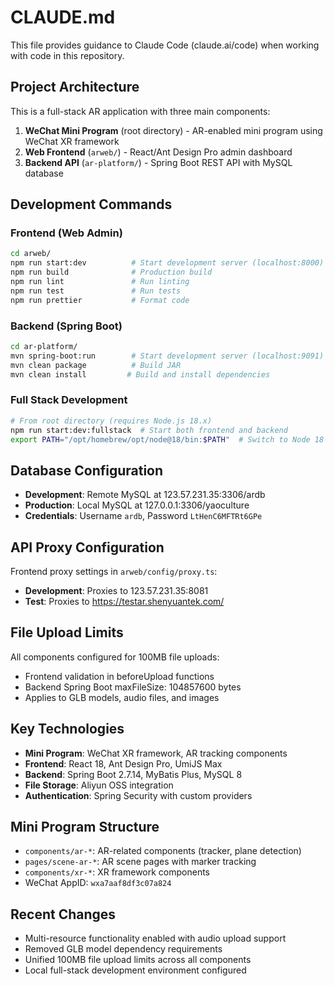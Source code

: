 # CLAUDE.md

This file provides guidance to Claude Code (claude.ai/code) when working with code in this repository.

## Project Architecture

This is a full-stack AR application with three main components:

1. **WeChat Mini Program** (root directory) - AR-enabled mini program using WeChat XR framework
2. **Web Frontend** (`arweb/`) - React/Ant Design Pro admin dashboard 
3. **Backend API** (`ar-platform/`) - Spring Boot REST API with MySQL database

## Development Commands

### Frontend (Web Admin)
```bash
cd arweb/
npm run start:dev          # Start development server (localhost:8000)
npm run build              # Production build
npm run lint               # Run linting
npm run test               # Run tests
npm run prettier           # Format code
```

### Backend (Spring Boot)
```bash
cd ar-platform/
mvn spring-boot:run        # Start development server (localhost:9091)
mvn clean package          # Build JAR
mvn clean install         # Build and install dependencies
```

### Full Stack Development
```bash
# From root directory (requires Node.js 18.x)
npm run start:dev:fullstack  # Start both frontend and backend
export PATH="/opt/homebrew/opt/node@18/bin:$PATH"  # Switch to Node 18 on macOS
```

## Database Configuration

- **Development**: Remote MySQL at 123.57.231.35:3306/ardb
- **Production**: Local MySQL at 127.0.0.1:3306/yaoculture
- **Credentials**: Username `ardb`, Password `LtHenC6MFTRt6GPe`

## API Proxy Configuration

Frontend proxy settings in `arweb/config/proxy.ts`:
- **Development**: Proxies to 123.57.231.35:8081
- **Test**: Proxies to https://testar.shenyuantek.com/

## File Upload Limits

All components configured for 100MB file uploads:
- Frontend validation in beforeUpload functions
- Backend Spring Boot maxFileSize: 104857600 bytes
- Applies to GLB models, audio files, and images

## Key Technologies

- **Mini Program**: WeChat XR framework, AR tracking components
- **Frontend**: React 18, Ant Design Pro, UmiJS Max
- **Backend**: Spring Boot 2.7.14, MyBatis Plus, MySQL 8
- **File Storage**: Aliyun OSS integration
- **Authentication**: Spring Security with custom providers

## Mini Program Structure

- `components/ar-*`: AR-related components (tracker, plane detection)
- `pages/scene-ar-*`: AR scene pages with marker tracking
- `components/xr-*`: XR framework components
- WeChat AppID: `wxa7aaf8df3c07a824`

## Recent Changes

- Multi-resource functionality enabled with audio upload support
- Removed GLB model dependency requirements
- Unified 100MB file upload limits across all components
- Local full-stack development environment configured